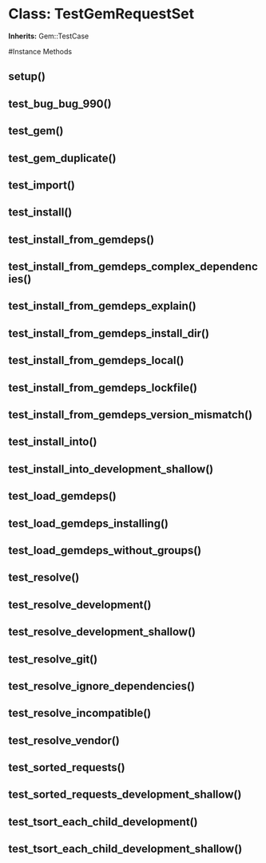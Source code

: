 # Class: TestGemRequestSet
**Inherits:** Gem::TestCase
    




#Instance Methods
## setup() [](#method-i-setup)

## test_bug_bug_990() [](#method-i-test_bug_bug_990)

## test_gem() [](#method-i-test_gem)

## test_gem_duplicate() [](#method-i-test_gem_duplicate)

## test_import() [](#method-i-test_import)

## test_install() [](#method-i-test_install)

## test_install_from_gemdeps() [](#method-i-test_install_from_gemdeps)

## test_install_from_gemdeps_complex_dependencies() [](#method-i-test_install_from_gemdeps_complex_dependencies)

## test_install_from_gemdeps_explain() [](#method-i-test_install_from_gemdeps_explain)

## test_install_from_gemdeps_install_dir() [](#method-i-test_install_from_gemdeps_install_dir)

## test_install_from_gemdeps_local() [](#method-i-test_install_from_gemdeps_local)

## test_install_from_gemdeps_lockfile() [](#method-i-test_install_from_gemdeps_lockfile)

## test_install_from_gemdeps_version_mismatch() [](#method-i-test_install_from_gemdeps_version_mismatch)

## test_install_into() [](#method-i-test_install_into)

## test_install_into_development_shallow() [](#method-i-test_install_into_development_shallow)

## test_load_gemdeps() [](#method-i-test_load_gemdeps)

## test_load_gemdeps_installing() [](#method-i-test_load_gemdeps_installing)

## test_load_gemdeps_without_groups() [](#method-i-test_load_gemdeps_without_groups)

## test_resolve() [](#method-i-test_resolve)

## test_resolve_development() [](#method-i-test_resolve_development)

## test_resolve_development_shallow() [](#method-i-test_resolve_development_shallow)

## test_resolve_git() [](#method-i-test_resolve_git)

## test_resolve_ignore_dependencies() [](#method-i-test_resolve_ignore_dependencies)

## test_resolve_incompatible() [](#method-i-test_resolve_incompatible)

## test_resolve_vendor() [](#method-i-test_resolve_vendor)

## test_sorted_requests() [](#method-i-test_sorted_requests)

## test_sorted_requests_development_shallow() [](#method-i-test_sorted_requests_development_shallow)

## test_tsort_each_child_development() [](#method-i-test_tsort_each_child_development)

## test_tsort_each_child_development_shallow() [](#method-i-test_tsort_each_child_development_shallow)

